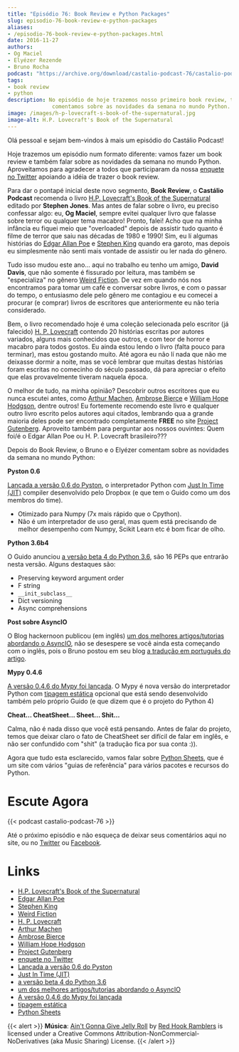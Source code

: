 ```yaml
---
title: "Episódio 76: Book Review e Python Packages"
slug: episodio-76-book-review-e-python-packages
aliases:
- /episodio-76-book-review-e-python-packages.html
date: 2016-11-27
authors:
- Og Maciel
- Elyézer Rezende
- Bruno Rocha
podcast: "https://archive.org/download/castalio-podcast-76/castalio-podcast-76.mp3"
tags:
- book review
- python
description: No episódio de hoje trazemos nosso primeiro book review, também
              comentamos sobre as novidades da semana no mundo Python.
image: /images/h-p-lovecraft-s-book-of-the-supernatural.jpg
image-alt: H.P. Lovecraft's Book of the Supernatural
---
```


Olá pessoal e sejam bem-vindos à mais um episódio do Castálio Podcast!

Hoje trazemos um episódio num formato diferente: vamos fazer um book review e
também falar sobre as novidades da semana no mundo Python. Aproveitamos para
agradecer a todos que participaram da nossa [enquete no
Twitter](https://twitter.com/castaliopod/status/799596710511181828) apoiando a
idéia de trazer o book review.

Para dar o pontapé inicial deste novo segmento, **Book Review**, o **Castálio
Podcast** recomenda o livro [H.P. Lovecraft\'s Book of the
Supernatural](https://www.goodreads.com/book/show/2878423-h-p-lovecraft-s-book-of-the-supernatural)
editado por **Stephen Jones**. Mas antes de falar sobre o livro, eu preciso
confessar algo: eu, **Og Maciel**, sempre evitei qualquer livro que falasse
sobre terror ou qualquer tema macabro! Pronto, falei! Acho que na minha
infância eu fiquei meio que \"overloaded\" depois de assistir tudo quanto é
filme de terror que saiu nas décadas de 1980 e 1990! Sim, eu lí algumas
histórias do [Edgar Allan Poe](https://en.wikipedia.org/wiki/Edgar_Allan_Poe) e
[Stephen King](https://en.wikipedia.org/wiki/Stephen_King) quando era garoto,
mas depois eu simplesmente não senti mais vontade de assistir ou ler nada do
gênero.

Tudo isso mudou este ano\... aqui no trabalho eu tenho um amigo, **David
Davis**, que não somente é fissurado por leitura, mas também se \"especializa\"
no gênero [Weird Fiction](https://en.wikipedia.org/wiki/Weird_fiction). De vez
em quando nós nos encontramos para tomar um café e conversar sobre livros, e
com o passar do tempo, o entusiasmo dele pelo gênero me contagiou e eu comecei
a procurar (e comprar) livros de escritores que anteriormente eu não teria
considerado.

Bem, o livro recomendado hoje é uma coleção selecionada pelo escritor (já
falecido) [H. P. Lovecraft](https://en.wikipedia.org/wiki/H._P._Lovecraft)
contendo 20 histórias escritas por autores variados, alguns mais conhecidos que
outros, e com teor de horror e macabro para todos gostos. Eu ainda estou lendo
o livro (falta pouco para terminar), mas estou gostando muito. Até agora eu não
lí nada que não me deixasse dormir a noite, mas se você lembrar que muitas
destas histórias foram escritas no comecinho do século passado, dá para
apreciar o efeito que elas provavelmente tiveram naquela época.

O melhor de tudo, na minha opinião? Descobrir outros escritores que eu nunca
escutei antes, como [Arthur
Machen](https://en.wikipedia.org/wiki/Arthur_Machen), [Ambrose
Bierce](https://en.wikipedia.org/wiki/Ambrose_Bierce) e [William Hope
Hodgson](https://en.wikipedia.org/wiki/William_Hope_Hodgson), dentre outros! Eu
fortemente recomendo este livro e qualquer outro livro escrito pelos autores
aqui citados, lembrando qua a grande maioria deles pode ser encontrado
completamente **FREE** no site [Project Gutenberg](https://www.gutenberg.org/).
Aproveito também para perguntar aos nossos ouvintes: Quem foi/é o Edgar Allan
Poe ou H. P. Lovecraft brasileiro???

Depois do Book Review, o Bruno e o Elyézer comentam sobre as novidades da
semana no mundo Python:

**Pyston 0.6**

[Lançada a versão 0.6 do
Pyston](https://blog.pyston.org/2016/11/11/pyston-0-6-released/), o
interpretador Python com [Just In Time
(JIT)](https://pt.wikipedia.org/wiki/JIT) compiler desenvolvido pelo Dropbox (e
que tem o Guido como um dos membros do time).

- Otimizado para Numpy (7x mais rápido que o Cpython).
- Não é um interpretador de uso geral, mas quem está precisando de melhor
  desempenho com Numpy, Scikit Learn etc é bom ficar de olho.

**Python 3.6b4**

O Guido anunciou [a versão beta 4 do Python
3.6](https://www.python.org/downloads/release/python-360b4/), são 16 PEPs que
entrarão nesta versão. Alguns destaques são:

- Preserving keyword argument order
- F string
- `__init_subclass__`
- Dict versioning
- Async comprehensions

**Post sobre AsyncIO**

O Blog hackernoon publicou (em inglês) [um dos melhores artigos/tutorias
abordando o
AsyncIO](https://hackernoon.com/asyncio-for-the-working-python-developer-5c468e6e2e8e),
não se desespere se você ainda esta começando com o inglês, pois o Bruno postou
em seu blog [a tradução em português do
artigo](http://brunorocha.org/python/asyncio-o-futuro-do-python-mudou-completamente.html).

**Mypy 0.4.6**

[A versão 0.4.6 do Mypy foi
lançada](http://mypy-lang.blogspot.com.br/2016/11/mypy-046-released.html). O
Mypy é nova versão do interpretador Python com [tipagem
estática](https://pt.wikipedia.org/wiki/Tipo_de_dado#Tipo_est.C3.A1tico_e_din.C3.A2mico)
opcional que está sendo desenvolvido também pelo próprio Guido (e que dizem que
é o projeto do Python 4)

**Cheat\... CheatSheet\... Sheet\... Shit\...**

Calma, não é nada disso que você está pensando. Antes de falar do projeto,
temos que deixar claro o fato de CheatSheet ser difícil de falar em inglês, e
não ser confundido com \"shit\" (a tradução fica por sua conta :)).

Agora que tudo esta esclarecido, vamos falar sobre [Python
Sheets](https://www.pythonsheets.com/), que é um site com vários \"guias de
referência\" para vários pacotes e recursos do Python.

# Escute Agora

{{< podcast castalio-podcast-76 >}}

Até o próximo episódio e não esqueça de deixar seus comentários aqui no site,
ou no [Twitter](https://twitter.com/castaliopod) ou
[Facebook](https://www.facebook.com/castaliopod).

# Links

- [H.P. Lovecraft\'s Book of the Supernatural](https://www.goodreads.com/book/show/2878423-h-p-lovecraft-s-book-of-the-supernatural)
- [Edgar Allan Poe](https://en.wikipedia.org/wiki/Edgar_Allan_Poe)
- [Stephen King](https://en.wikipedia.org/wiki/Stephen_King)
- [Weird Fiction](https://en.wikipedia.org/wiki/Weird_fiction)
- [H. P. Lovecraft](https://en.wikipedia.org/wiki/H._P._Lovecraft)
- [Arthur Machen](https://en.wikipedia.org/wiki/Arthur_Machen)
- [Ambrose Bierce](https://en.wikipedia.org/wiki/Ambrose_Bierce)
- [William Hope Hodgson](https://en.wikipedia.org/wiki/William_Hope_Hodgson)
- [Project Gutenberg](https://www.gutenberg.org/)
- [enquete no Twitter](https://twitter.com/castaliopod/status/799596710511181828)
- [Lançada a versão 0.6 do Pyston](https://blog.pyston.org/2016/11/11/pyston-0-6-released/)
- [Just In Time (JIT)](https://pt.wikipedia.org/wiki/JIT)
- [a versão beta 4 do Python 3.6](https://www.python.org/downloads/release/python-360b4/)
- [um dos melhores artigos/tutorias abordando o AsyncIO](https://hackernoon.com/asyncio-for-the-working-python-developer-5c468e6e2e8e)
- [A versão 0.4.6 do Mypy foi lançada](http://mypy-lang.blogspot.com.br/2016/11/mypy-046-released.html)
- [tipagem estática](https://pt.wikipedia.org/wiki/Tipo_de_dado#Tipo_est.C3.A1tico_e_din.C3.A2mico)
- [Python Sheets](https://www.pythonsheets.com/)

{{< alert >}}
**Música**: [Ain\'t Gonna Give Jelly
Roll](http://freemusicarchive.org/music/Red_Hook_Ramblers/Live__WFMU_on_Antique_Phonograph_Music_Program_with_MAC_Feb_8_2011/Red_Hook_Ramblers_-_12_-_Aint_Gonna_Give_Jelly_Roll)
by [Red Hook Ramblers](http://www.redhookramblers.com/) is licensed under a
Creative Commons Attribution-NonCommercial-NoDerivatives (aka Music Sharing)
License.
{{< /alert >}}
